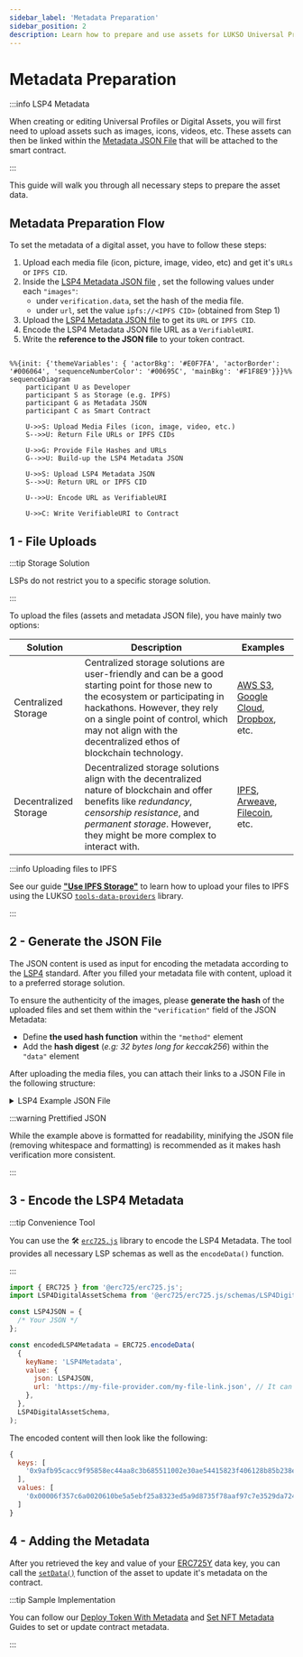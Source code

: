 ```yaml
---
sidebar_label: 'Metadata Preparation'
sidebar_position: 2
description: Learn how to prepare and use assets for LUKSO Universal Profiles and digital assets (LSP7 / LSP8).
---
```


# Metadata Preparation

:::info LSP4 Metadata

When creating or editing Universal Profiles or Digital Assets, you will first need to upload assets such as images, icons, videos, etc. These assets can then be linked within the [Metadata JSON File](/standards/tokens/LSP4-Digital-Asset-Metadata.md) that will be attached to the smart contract.

:::

This guide will walk you through all necessary steps to prepare the asset data.

## Metadata Preparation Flow

To set the metadata of a digital asset, you have to follow these steps:

1. Upload each media file (icon, picture, image, video, etc) and get it's `URLs` or `IPFS CID`.
2. Inside the [LSP4 Metadata JSON file](https://github.com/lukso-network/LIPs/blob/main/LSPs/LSP-4-DigitalAsset-Metadata.md#lsp4metadata) , set the following values under each `"images"`:
   - under `verification.data`, set the hash of the media file.
   - under `url`, set the value `ipfs://<IPFS CID>` (obtained from Step 1)
3. Upload the [LSP4 Metadata JSON file](https://github.com/lukso-network/LIPs/blob/main/LSPs/LSP-4-DigitalAsset-Metadata.md) to get its `URL` or `IPFS CID`.
4. Encode the LSP4 Metadata JSON file URL as a `VerifiableURI`.
5. Write the **reference to the JSON file** to your token contract.

```mermaid

%%{init: {'themeVariables': { 'actorBkg': '#E0F7FA', 'actorBorder': '#006064', 'sequenceNumberColor': '#00695C', 'mainBkg': '#F1F8E9'}}}%%
sequenceDiagram
    participant U as Developer
    participant S as Storage (e.g. IPFS)
    participant G as Metadata JSON
    participant C as Smart Contract

    U->>S: Upload Media Files (icon, image, video, etc.)
    S-->>U: Return File URLs or IPFS CIDs

    U->>G: Provide File Hashes and URLs
    G-->>U: Build-up the LSP4 Metadata JSON

    U->>S: Upload LSP4 Metadata JSON
    S-->>U: Return URL or IPFS CID

    U-->>U: Encode URL as VerifiableURI

    U->>C: Write VerifiableURI to Contract

```

## 1 - File Uploads

:::tip Storage Solution

LSPs do not restrict you to a specific storage solution.

:::

To upload the files (assets and metadata JSON file), you have mainly two options:

| Solution              | Description                                                                                                                                                                                                                                                                 | Examples                                                                                                                                |
| --------------------- | --------------------------------------------------------------------------------------------------------------------------------------------------------------------------------------------------------------------------------------------------------------------------- | --------------------------------------------------------------------------------------------------------------------------------------- |
| Centralized Storage   | Centralized storage solutions are user-friendly and can be a good starting point for those new to the ecosystem or participating in hackathons. However, they rely on a single point of control, which may not align with the decentralized ethos of blockchain technology. | [AWS S3](https://aws.amazon.com/s3/), [Google Cloud](https://cloud.google.com/storage?hl=en), [Dropbox](https://www.dropbox.com/), etc. |
| Decentralized Storage | Decentralized storage solutions align with the decentralized nature of blockchain and offer benefits like _redundancy_, _censorship resistance_, and _permanent storage_. However, they might be more complex to interact with.                                             | [IPFS](https://ipfs.tech/), [Arweave](https://www.arweave.org/), [Filecoin](https://filecoin.io/), etc.                                 |

:::info Uploading files to IPFS

See our guide [**"Use IPFS Storage"**](../../other-guides/utilize-ipfs-storage.md) to learn how to upload your files to IPFS using the LUKSO [`tools-data-providers`](https://github.com/lukso-network/tools-data-providers) library.

<!-- To upload your metadata to IPFS using the Cascade and Sense Protocol, you can visit [Cascade and Sense Support](./cascade-and-sense-support.md) guide. -->

:::

## 2 - Generate the JSON File

The JSON content is used as input for encoding the metadata according to the [LSP4](/standards/tokens/LSP4-Digital-Asset-Metadata.md#lsp4---digital-asset-metadata) standard. After you filled your metadata file with content, upload it to a preferred storage solution.

To ensure the authenticity of the images, please **generate the hash** of the uploaded files and set them within the `"verification"` field of the JSON Metadata:

- Define **the used hash function** within the `"method"` element
- Add the **hash digest** (_e.g: 32 bytes long for keccak256_) within the `"data"` element

After uploading the media files, you can attach their links to a JSON File in the following structure:

<details>
  <summary>LSP4 Example JSON File</summary>

```js
{
    "LSP4Metadata": {
      "name": "My Token Name",
      "description": "Sample Description",
      "links": [{ "title": "My Website", "url": "https://my.website.com" }],
      "icon": [
        {
          "width": 60,
          "height": 60,
          "url": "https://mycentralised-storage.com/filename.png"
        }
      ],
      "images": [
        [
          {
            "width": 1000,
            "height": 1000,
            "url": "https://centralised-cloud-storage.com/image.jpg",
            "verification": {
              "method": "keccak256(bytes)",
              "data": "0x<hashOfTheUploadedFile>"
            }

          }
          {
            "width": 500,
            "height": 500,
            "url": "ipfs://[IPFS-CID]",
            "verification": {
              "method": "keccak256(bytes)",
              "data": "0x<hashOfTheUploadedFile>"
            }

          }
        ]
      ],
      "assets": [],
      "attributes": [
        {
          "key": "Standard type",
          "value": "LSP",
          "type": "string"
        },
        {
          "key": "Standard number",
          "value": 4,
          "type": "number"
        }
      ]
    }
  }
```

</details>

:::warning Prettified JSON

While the example above is formatted for readability, minifying the JSON file (removing whitespace and formatting) is recommended as it makes hash verification more consistent.

:::

## 3 - Encode the LSP4 Metadata

:::tip Convenience Tool

You can use the 🛠️ [`erc725.js`](../../../tools/dapps/erc725js/getting-started.md) library
to encode the LSP4 Metadata. The tool provides all necessary LSP schemas as well as the `encodeData()` function.

:::

```js
import { ERC725 } from '@erc725/erc725.js';
import LSP4DigitalAssetSchema from '@erc725/erc725.js/schemas/LSP4DigitalAsset.json';

const LSP4JSON = {
  /* Your JSON */
};

const encodedLSP4Metadata = ERC725.encodeData(
  {
    keyName: 'LSP4Metadata',
    value: {
      json: LSP4JSON,
      url: 'https://my-file-provider.com/my-file-link.json', // It can also be: ipfs://[CID]
    },
  },
  LSP4DigitalAssetSchema,
);
```

The encoded content will then look like the following:

```js title="LSP4 Encoded Contract Metadata" wordWrap=inherit
{
  keys: [
    '0x9afb95cacc9f95858ec44aa8c3b685511002e30ae54415823f406128b85b238e'
  ],
  values: [
    '0x00006f357c6a0020610be5a5ebf25a8323ed5a9d8735f78aaf97c7e3529da7249f17e1b4129636f3697066733a2f2f516d5154716865424c5a466e5155787535524473387441394a746b78665a714d42636d47643973756b587877526d'
  ]
}
```

## 4 - Adding the Metadata

After you retrieved the key and value of your [ERC725Y](/standards/erc725#erc725y-generic-data-keyvalue-store) data key, you can call the [`setData()`](../../../contracts/contracts/ERC725/ERC725.md#setdata) function of the asset to update it's metadata on the contract.

:::tip Sample Implementation

You can follow our [Deploy Token With Metadata](../../universal-profile/interactions/batch-transactions.md#deploy-a-token--set-metadata) and [Set NFT Metadata](../nft/set-nft-metadata.md) Guides to set or update contract metadata.

:::
